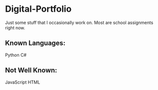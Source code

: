 # Digital-Portfolio
Just some stuff that I occasionally work on. Most are school assignments right now.

## Known Languages:
Python
C#

## Not Well Known:
JavaScript
HTML
